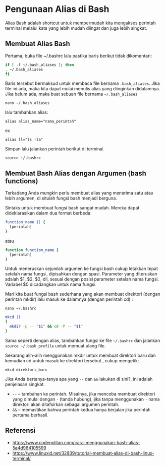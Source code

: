 # Pengunaan Alias di Bash
 
Alias Bash adalah shortcut untuk mempermudah kita mengakses perintah terminal melalui kata yang lebih mudah diingat dan juga lebih singkat.

## Membuat Alias Bash

Pertama, buka file ~/.bashrc lalu pastika baris berikut tidak dikomentari:

```bash
if [ -f ~/.bash_aliases ]; then
. ~/.bash_aliases
fi
```

Baris tersebut bermaksud untuk membaca file bernama `.bash_aliases`. Jika file ini ada, maka kita dapat mulai menulis alias yang diinginkan didalamnya. Jika belum ada, maka buat sebuah file bernama `~/.bash_aliases`

    nano ~/.bash_aliases

lalu tambahkan alias:

    alias alias_name="nama_perintah"

ex

    alias ll="ls -la"

Simpan lalu jalankan perintah berikut di terminal.

    source ~/.bashrc

## Membuat Bash Alias dengan Argumen (bash functions)
Terkadang Anda mungkin perlu membuat alias yang menerima satu atau lebih argumen, di situlah fungsi bash menjadi berguna.

Sintaks untuk membuat fungsi bash sangat mudah. Mereka dapat dideklarasikan dalam dua format berbeda:
```bash
function_name () {
  [perintah]
}
```
atau
```bash
function function_name {
  [perintah]
}
```
Untuk meneruskan sejumlah argumen ke fungsi bash cukup letakkan tepat setelah nama fungsi, dipisahkan dengan spasi. Parameter yang diteruskan adalah $1, $2, $3, dll, sesuai dengan posisi parameter setelah nama fungsi. Variabel $0 dicadangkan untuk nama fungsi.

Mari kita buat fungsi bash sederhana yang akan membuat direktori (dengan perintah mkdir) lalu masuk ke dalamnya (dengan perintah cd) :

    nano ~/.bashrc

```bash
mkcd ()
{
  mkdir -p -- "$1" && cd -P -- "$1"
}
```
Sama seperti dengan alias, tambahkan fungsi ke file `~/.bashrc` dan jalankan `source ~/.bash_profile` untuk memuat ulang file.

Sekarang alih-alih menggunakan mkdir untuk membuat direktori baru dan kemudian cd untuk masuk ke direktori tersebut , cukup mengetik:

    mkcd direktori_baru

Jika Anda bertanya-tanya apa yang `--` dan `&&` lakukan di sini?, ini adalah penjelasan singkat.

* `--` – tambahan ke perintah. Misalnya, jika mencoba membuat direktori yang dimulai dengan `-` (tanda hubung), jika tanpa menggunakan `-` nama direktori akan ditafsirkan sebagai argumen perintah.
* `&&` – memastikan bahwa perintah kedua hanya berjalan jika perintah pertama berhasil.


## Referensi
* <https://www.codepolitan.com/cara-menggunakan-bash-alias-5a4d964105599>
* <https://www.linuxid.net/32839/tutorial-membuat-alias-di-bash-linux-terminal/>


















